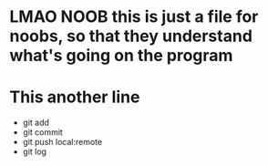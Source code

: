 # LMAO NOOB this is just a file for noobs, so that they understand what's going on the program

# This another line
- git add
- git commit
- git push local:remote
- git log